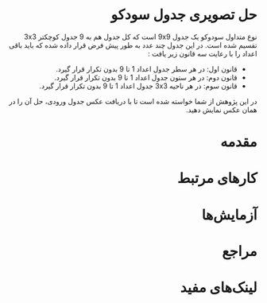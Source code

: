 <div dir=rtl>

# حل تصویری جدول سودکو
نوع متداول سودوکو یک جدول 9x9 است که کل جدول هم به 9 جدول کوچکتر 3x3 تقسیم شده است. در این جدول چند عدد به طور پیش فرض قرار داده شده که باید باقی اعداد را با رعایت سه قانون زیر یافت : 
* قانون اول: در هر سطر جدول اعداد 1 تا 9 بدون تکرار قرار گیرد.
* قانون دوم: در هر ستون جدول اعداد 1 تا 9 بدون تکرار قرار گیرد.
* قانون سوم: در هر ناحیه 3x3 جدول اعداد 1 تا 9 بدون تکرار قرار گیرد.

در این پژوهش از شما خواسته شده است تا با دریافت عکس جدول ورودی، حل آن را در همان عکس نمایش دهید.

# مقدمه

# کارهای مرتبط

# آزمایش‌ها

# مراجع

# لینک‌های مفید

